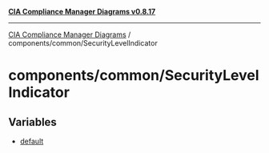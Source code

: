 [**CIA Compliance Manager Diagrams v0.8.17**](../../../README.md)

***

[CIA Compliance Manager Diagrams](../../../modules.md) / components/common/SecurityLevelIndicator

# components/common/SecurityLevelIndicator

## Variables

- [default](variables/default.md)
